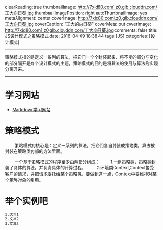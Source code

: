 clearReading: true
thumbnailImage: http://7xid80.com1.z0.glb.clouddn.com/工大向日葵.jpg
thumbnailImagePosition: right
autoThumbnailImage: yes
metaAlignment: center
coverImage: http://7xid80.com1.z0.glb.clouddn.com/工大向日葵.jpg
coverCaption: "工大的向日葵"
coverMeta: out
coverImage: http://7xid80.com1.z0.glb.clouddn.com/工大向日葵.jpg
comments: false
title: JS设计模式之策略模式
date: 2016-04-09 18:38:44
tags: [JS]
categories: [设计模式]

---
策略模式指的是定义一系列的算法，把它们一个个封装起来，将不变的部分与变化的部分隔开是每个设计模式的主题，策略模式的目的是将算法的使用与算法的实现分离开来。
<!-- more -->
***
# 学习网站

 * [Markdown学习网站](http://www.jianshu.com/collection/BDu5F8)

# 策略模式

&nbsp;&nbsp;&nbsp;&nbsp;&nbsp;&nbsp;&nbsp;&nbsp;策略模式的核心是：定义一系列的算法，把它们各自封装成策略类，算法被封装在策略类内部的方法里面。

&nbsp;&nbsp;&nbsp;&nbsp;&nbsp;&nbsp;&nbsp;&nbsp;一个基于策略模式的程序至少由两部分组成：
&nbsp;&nbsp;&nbsp;&nbsp;&nbsp;&nbsp;&nbsp;&nbsp;1.一组策略类，策略类封装了具体的算法，并负责具体的计算过程。
&nbsp;&nbsp;&nbsp;&nbsp;&nbsp;&nbsp;&nbsp;&nbsp;2.环境类Context,Context接受客户的请求，并把请求委托给某个策略类。要做到这一点，Context中要维持对某个策略对象的引用。

# 举个实例吧

``` markdown
1.文本1
2.文本2
3.文本3
```


